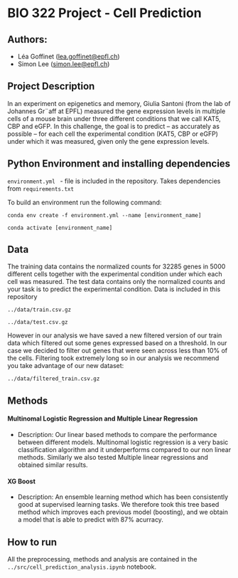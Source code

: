 # BIO 322 Project - Cell Prediction

## Authors:

- Léa Goffinet (lea.goffinet@epfl.ch)
- Simon Lee (simon.lee@epfl.ch) 

## Project Description

In an experiment on epigenetics and memory, Giulia Santoni (from the lab of Johannes Gr¨aff at
EPFL) measured the gene expression levels in multiple cells of a mouse brain under three different
conditions that we call KAT5, CBP and eGFP. In this challenge, the goal is to predict – as accurately
as possible – for each cell the experimental condition (KAT5, CBP or eGFP) under which it was
measured, given only the gene expression levels.

## Python Environment and installing dependencies

```environment.yml ``` - file is included in the repository. Takes dependencies from ```requirements.txt```

To build an environment run the following command:

```conda env create -f environment.yml --name [environment_name] ```

```conda activate [environment_name]```

## Data 

The training data contains the normalized counts for 32285 genes in 5000 different cells together
with the experimental condition under which each cell was measured. The test data contains only
the normalized counts and your task is to predict the experimental condition. Data is included in this repository

```../data/train.csv.gz```

```../data/test.csv.gz```

However in our analysis we have saved a new filtered version of our train data which filtered out some genes expressed based on a threshold. In our case we decided to filter out genes that were seen across less than 10% of the cells. Filtering took extremely long so in our analysis we recommend you take advantage of our new dataset:

```../data/filtered_train.csv.gz```

## Methods

#### Multinomal Logistic Regression and Multiple Linear Regression

- Description: Our linear based methods to compare the performance between different models. Multinomal logistic regression is a very basic classification algorithm and it underperforms compared to our non linear methods. Similarly we also tested Multiple linear regressions and obtained similar results.

#### XG Boost

- Description: An ensemble learning method which has been consistently good at supervised learning tasks. We therefore took this tree based method which improves each previous model (boosting), and we obtain a model that is able to predict with 87% acurracy. 

## How to run 

All the preprocessing, methods and analysis are contained in the ```../src/cell_prediction_analysis.ipynb``` notebook.

